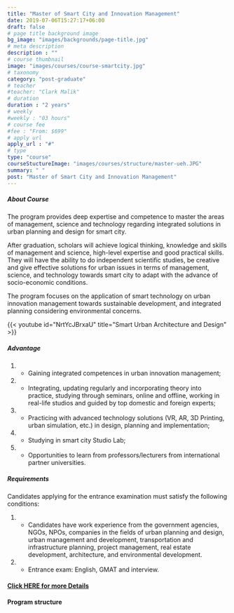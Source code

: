 ```yaml
---
title: "Master of Smart City and Innovation Management"
date: 2019-07-06T15:27:17+06:00
draft: false
# page title background image
bg_image: "images/backgrounds/page-title.jpg"
# meta description
description : ""
# course thumbnail
image: "images/courses/course-smartcity.jpg"
# taxonomy
category: "post-graduate"
# teacher
#teacher: "Clark Malik"
# duration
duration : "2 years"
# weekly
#weekly : "03 hours"
# course fee
#fee : "From: $699"
# apply url
apply_url : "#"
# type
type: "course"
courseStuctureImage: "images/courses/structure/master-ueh.JPG"
summary: " "
post: "Master of Smart City and Innovation Management"
---
```




##### About Course

<!--StartFragment-->
The program provides deep expertise and competence to master the areas of management, science and technology regarding integrated solutions in urban planning and design for smart city.

After graduation, scholars will achieve logical thinking, knowledge and skills of management and science, high-level expertise and good practical skills. They will have the ability to do independent scientific studies, be creative and give effective solutions for urban issues in terms of management, science, and technology towards smart city to adapt with the advance of socio-economic conditions.

The program focuses on the application of smart technology on urban innovation management towards sustainable development, and integrated planning considering environmental concerns.


<!--EndFragment-->
{{< youtube id="NrtYcJBrxaU" title="Smart Urban Architecture and Design" >}}


##### Advantage

1. * Gaining integrated competences in urban innovation management;
2. * Integrating, updating regularly and incorporating theory into practice, studying through seminars, online and offline, working in real-life studios and guided by top domestic and foreign experts;
3. * Practicing with advanced technology solutions (VR, AR, 3D Printing, urban simulation, etc.) in design, planning and implementation;
4. * Studying in smart city Studio Lab; 
5. * Opportunities to learn from professors/lecturers from international partner universities.


##### Requirements

Candidates applying for the entrance examination must satisfy the following conditions:
1. * Candidates have work experience from the government agencies, NGOs, NPOs, companies in the fields of urban planning and design, urban management and development, transportation and infrastructure planning, project management, real estate development, architecture, and environmental development.
2. * Entrance exam: English, GMAT and interview.


#### [Click HERE for more Details](https://www.ueh.edu.vn/dao-tao/thac-si-tien-si/thac-si-dieu-hanh-cao-cap-emba/quan-ly-do-thi-thong-minh-va-sang-tao/?fbclid=IwAR09xSUOK2WxPuLZdZ4whONMLsnSDkAyvQqkoX0iioGizyCGdkdtBUqgig4)

#### Program structure
